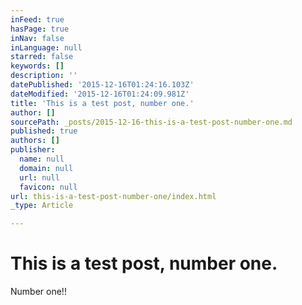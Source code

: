 ```yaml
---
inFeed: true
hasPage: true
inNav: false
inLanguage: null
starred: false
keywords: []
description: ''
datePublished: '2015-12-16T01:24:16.103Z'
dateModified: '2015-12-16T01:24:09.981Z'
title: 'This is a test post, number one.'
author: []
sourcePath: _posts/2015-12-16-this-is-a-test-post-number-one.md
published: true
authors: []
publisher:
  name: null
  domain: null
  url: null
  favicon: null
url: this-is-a-test-post-number-one/index.html
_type: Article

---
```

# This is a test post, number one.

Number one!!